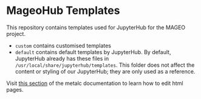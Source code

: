 # MageoHub Templates

This repository contains templates used for JupyterHub for the MAGEO project.
* `custom` contains customised templates
* `default` contains default templates by JupyterHub. By default, JupyterHub already
has these files in `/usr/local/share/jupyterhub/templates`. 
This folder does not affect the content or styling of our 
JupyterHub; they are only used as a reference.

Visit [this section](https://github.com/LibreTexts/metalc/blob/master/docs/Bare-Metal/baremetal.md#editing-custom-html-pages)
of the metalc documentation to learn how to edit html pages.
